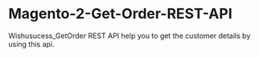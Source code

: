 # Magento-2-Get-Order-REST-API
Wishusucess_GetOrder REST API help you to get the customer details by using this api.
